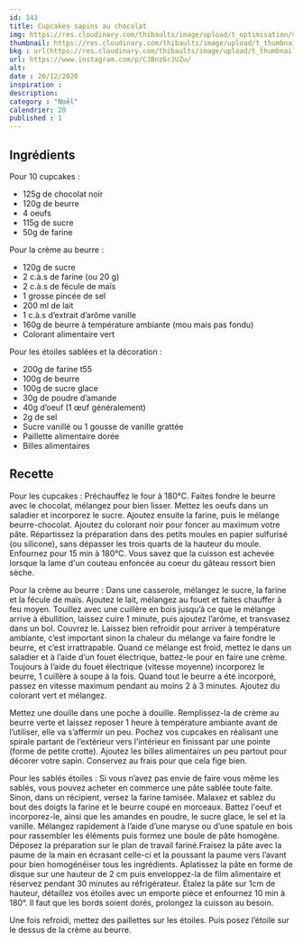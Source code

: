 ```yaml
---
id: 143
title: Cupcakes sapins au chocolat
img: https://res.cloudinary.com/thibaults/image/upload/t_optimisation/v1608498352/Recipes/20201220_cupcakes_sapins.jpg
thumbnail: https://res.cloudinary.com/thibaults/image/upload/t_thumbnail_josie/v1608498352/Recipes/20201220_cupcakes_sapins.jpg
bkg : url(https://res.cloudinary.com/thibaults/image/upload/t_thumbnail_josie/v1608498352/Recipes/20201220_cupcakes_sapins.jpg)
url: https://www.instagram.com/p/CJBnz6rJUZu/
alt: 
date : 20/12/2020
inspiration : 
description: 
category : "Noël"
calendrier: 20
published : 1
---
```


## Ingrédients
Pour 10 cupcakes : 
 - 125g de chocolat noir 
 - 120g de beurre 
 - 4 oeufs
 - 115g de sucre 
 - 50g de farine 

Pour la crème au beurre :
 - 120g de sucre
 - 2 c.à.s de farine (ou 20 g)
 - 2 c.à.s de fécule de maïs
 - 1 grosse pincée de sel
 - 200 ml de lait
 - 1 c.à.s d’extrait d’arôme vanille
 - 160g de beurre à température ambiante (mou mais pas fondu)
 - Colorant alimentaire vert 

Pour les étoiles sablées et la décoration :  
 - 200g de farine t55
 - 100g de beurre
 - 100g de sucre glace
 - 30g de poudre d’amande 
 - 40g d’oeuf (1 œuf généralement)
 - 2g de sel
 - Sucre vanillé ou 1 gousse de vanille grattée
 - Paillette alimentaire dorée 
 - Billes alimentaires

## Recette
Pour les cupcakes : Préchauffez le four à 180°C. Faites fondre le beurre avec le chocolat, mélangez pour bien lisser. Mettez les oeufs dans un saladier et incorporez le sucre. Ajoutez ensuite la farine, puis le mélange beurre-chocolat. Ajoutez du colorant noir pour foncer au maximum votre pâte. Répartissez la préparation dans des petits moules en papier sulfurisé (ou silicone), sans dépasser les trois quarts de la hauteur du moule. Enfournez pour 15 min à 180°C. Vous savez que la cuisson est achevée lorsque la lame d'un couteau enfoncée au coeur du gâteau ressort bien sèche.

Pour la crème au beurre : Dans une casserole, mélangez le sucre, la farine et la fécule de maïs. Ajoutez le lait, mélangez au fouet et faites chauffer à feu moyen. Touillez avec une cuillère en bois jusqu’à ce que le mélange arrive à ébullition, laissez cuire 1 minute, puis ajoutez l’arôme, et transvasez dans un bol. Couvrez le. Laissez bien refroidir pour arriver à température ambiante, c’est important sinon la chaleur du mélange va faire fondre le beurre, et c’est irrattrapable.  Quand ce mélange est froid, mettez le dans un saladier et à l’aide d’un fouet électrique, battez-le pour en faire une crème. Toujours à l’aide du fouet électrique (vitesse moyenne) incorporez le beurre, 1 cuillère à soupe à la fois. Quand tout le beurre a été incorporé, passez en vitesse maximum pendant au moins 2 à 3 minutes. Ajoutez du colorant vert et mélangez. 

Mettez une douille dans une poche à douille. Remplissez-la de crème au beurre verte et laissez reposer 1 heure à température ambiante avant de l’utiliser, elle va s’affermir un peu. Pochez vos cupcakes en réalisant une spirale partant de l’extérieur vers l’intérieur en finissant par une pointe (forme de petite crotte). Ajoutez les billes alimentaires un peu partout pour décorer votre sapin. Conservez au frais pour que cela fige bien. 

Pour les sablés étoiles : Si vous n’avez pas envie de faire vous même les sablés, vous pouvez acheter en commerce une pâte sablée toute faite. Sinon, dans un récipient, versez la farine tamisée. Malaxez et sablez du bout des doigts la farine et le beurre coupé en morceaux. Battez l'oeuf et incorporez-le, ainsi que les amandes en poudre, le sucre glace, le sel et la vanille. Mélangez rapidement à l’aide d’une maryse ou d’une spatule en bois pour rassembler les éléments puis formez une boule de pâte homogène. Déposez la préparation sur le plan de travail fariné.Fraisez la pâte avec la paume de la main en écrasant celle-ci et la poussant la paume vers l’avant pour bien homogénéiser tous les ingrédients. Aplatissez la pâte en forme de disque sur une hauteur de 2 cm puis enveloppez-la de film alimentaire et réservez pendant 30 minutes au réfrigérateur. Étalez la pâte sur 1cm de hauteur, détaillez vos étoiles avec un emporte pièce et enfournez 10 min à 180°. Il faut que les bords soient dorés, prolongez la cuisson au besoin. 

Une fois refroidi, mettez des paillettes sur les étoiles. Puis posez l’étoile sur le dessus de la crème au beurre.